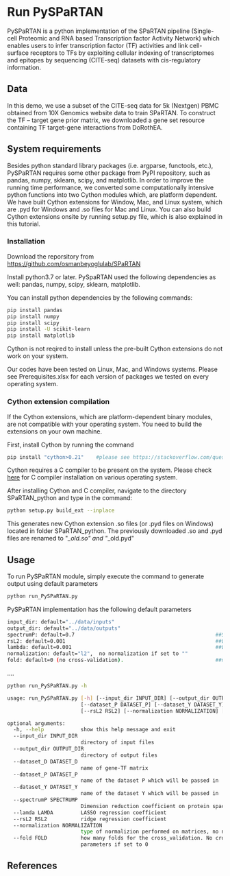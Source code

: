 # Run PySPaRTAN

PySPaRTAN is a  python implementation of the SPaRTAN pipeline (Single-cell Proteomic and RNA based Transcription factor Activity Network) which enables users to infer transcription factor (TF) activities and link cell-surface receptors to TFs by exploiting cellular indexing of transcriptomes and epitopes by sequencing (CITE-seq) datasets with cis-regulatory information.

## Data
In this demo, we use a subset of the CITE-seq data for 5k (Nextgen) PBMC obtained from 10X Genomics website data to train SPaRTAN.
To construct the TF – target gene prior matrix, we downloaded a gene set resource containing TF target-gene interactions from DoRothEA. 

## System requirements
Besides python standard library packages (i.e. argparse, functools, etc.), PySPaRTAN requires some other package from PyPI repository, such as pandas, numpy, sklearn, scipy, and matplotlib. In order to improve the running time performance, we converted some computationally intensive python functions into two Cython modules which, are platform dependent. We have built Cython extensions for Window, Mac, and Linux system, which are .pyd for Windows and .so files for Mac and Linux. You can also build Cython extensions onsite by running setup.py file, which is also explained in this tutorial. 


### Installation
Download the reporsitory from https://github.com/osmanbeyoglulab/SPaRTAN

Install python3.7 or later. PySpaRTAN used the following dependencies as well: pandas, numpy, scipy, sklearn, matplotlib. 

You can install python dependencies by the following commands:
```sh
pip install pandas
pip install numpy
pip install scipy
pip install -U scikit-learn
pip install matplotlib
```
Cython is not reqired to install unless the pre-built Cython extensions do not work on your system. 

Our codes have been tested on Linux, Mac, and Windows systems. Please see Prerequisites.xlsx for each version of packages we tested on every operating system.

### Cython extension compilation

If the Cython extensions, which are platform-dependent binary modules, are not compatible with your operating system. You need to build the extensions on your own machine. 

First, install Cython by running the command
```sh
pip install "cython>0.21"    #please see https://stackoverflow.com/questions/8795617/how-to-pip-install-a-package-with-min-and-max-version-range
```
Cython requires a C compiler to be present on the system. Please check [here](https://cython.readthedocs.io/en/latest/src/quickstart/install.html) for C compiler installation on various operating system.

After installing Cython and C compiler, navigate to the directory SPaRTAN_python and type in the command:
```sh
python setup.py build_ext --inplace
```
This generates new Cython extension .so files (or .pyd files on Windows) located in folder SPaRTAN_python. The previously downloaded .so and .pyd files are renamed to "*_old.so" and "*_old.pyd" 

## Usage

To run PySPaRTAN module, simply execute the command to generate output using default parameters
```sh
python run_PySPaRTAN.py
```

PySPaRTAN implementation has the following default parameters 
```sh
input_dir: default="../data/inputs"
output_dir: default="../data/outputs"
spectrumP: default=0.7                                              ##Spectrum cut-off points for P. 
rsL2: default=0.001                                                 ##L_2 norm (Ridge) regularization parameter (rsL2 >=0 )
lambda: default=0.001                                               ##L_1 norm (LASSO) regularization parameter (lambda >=0)
normalization: default="l2",  no normalization if set to ""
fold: default=0 (no cross-validation).                              ##number of folds for tuning parameters (e.g. rsL2, lambda and spectrumP)
```
....
```sh
python run_PySPaRTAN.py -h
```
```sh
usage: run_PySPaRTAN.py [-h] [--input_dir INPUT_DIR] [--output_dir OUTPUT_DIR] [--dataset_D DATASET_D]
                        [--dataset_P DATASET_P] [--dataset_Y DATASET_Y] [--spectrumP SPECTRUMP] [--lamda LAMDA]
                        [--rsL2 RSL2] [--normalization NORMALIZATION] [--fold FOLD]

optional arguments:
  -h, --help            show this help message and exit
  --input_dir INPUT_DIR
                        directory of input files
  --output_dir OUTPUT_DIR
                        directory of output files
  --dataset_D DATASET_D
                        name of gene-TF matrix
  --dataset_P DATASET_P
                        name of the dataset P which will be passed in
  --dataset_Y DATASET_Y
                        name of the dataset Y which will be passed in
  --spectrumP SPECTRUMP
                        Dimension reduction coefficient on protein space
  --lamda LAMDA         LASSO regression coefficient
  --rsL2 RSL2           ridge regression coefficient
  --normalization NORMALIZATION
                        type of normalizion performed on matrices, no normalization if set to empty
  --fold FOLD           how many folds for the cross_validation. No cross_validation and using default/specified
                        parameters if set to 0
```
## References

